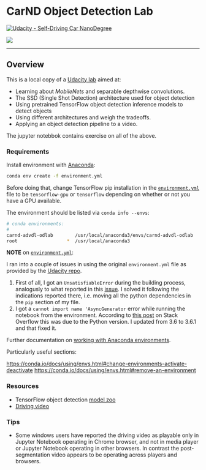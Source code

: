 # CarND Object Detection Lab
[![Udacity - Self-Driving Car NanoDegree](https://s3.amazonaws.com/udacity-sdc/github/shield-carnd.svg)](http://www.udacity.com/drive)

![](assets/clip.gif)

---
## Overview

This is a local copy of a [Udacity lab](https://github.com/udacity/CarND-Object-Detection-Lab) aimed at:

* Learning about *MobileNets* and separable depthwise convolutions.
* The SSD (Single Shot Detection) architecture used for object detection
* Using pretrained TensorFlow object detection inference models to detect objects
* Using different architectures and weigh the tradeoffs.
* Applying an object detection pipeline to a video.

The jupyter notebbok contains exercise on all of the above.

### Requirements

Install environment with [Anaconda](https://www.continuum.io/downloads):

```sh
conda env create -f environment.yml
```

Before doing that, change TensorFlow pip installation in the [`environment.yml`](./environment.yml) file to be `tensorflow-gpu` or `tensorflow` depending on whether or not you have a GPU available.

The environment should be listed via `conda info --envs`:

```sh
# conda environments:
#
carnd-advdl-odlab        /usr/local/anaconda3/envs/carnd-advdl-odlab
root                  *  /usr/local/anaconda3
```

**NOTE** on [`environment.yml`](./environment.yml):

I ran into a couple of issues in using the original `environment.yml` file as provided by the [Udacity repo](https://github.com/udacity/CarND-Object-Detection-Lab).

1) First of all, I got an `UnsatisfiableError` during the building process, analogusly to what reported in this [issue](https://knowledge.udacity.com/questions/55633). I solved it following the indications reported there, i.e. moving all the python dependencies in the `pip` section of my file.
2) I got a `cannot import name 'AsyncGenerator` error while running the notebook from the environment. According to [this post](https://stackoverflow.com/questions/60927504/cannot-get-jupyter-notebook-to-run-cannot-import-name-asyncgenerator) on Stack Overflow this was due to the Python version. I updated from 3.6 to 3.6.1 and that fixed it.


Further documentation on [working with Anaconda environments](https://conda.io/docs/using/envs.html#managing-environments). 

Particularly useful sections:

https://conda.io/docs/using/envs.html#change-environments-activate-deactivate
https://conda.io/docs/using/envs.html#remove-an-environment


### Resources

* TensorFlow object detection [model zoo](https://github.com/tensorflow/models/blob/master/research/object_detection/g3doc/detection_model_zoo.md)
* [Driving video](https://s3-us-west-1.amazonaws.com/udacity-selfdrivingcar/advanced_deep_learning/driving.mp4)

### Tips
- Some windows users have reported the driving video as playable only in Jupyter Notebook operating in Chrome browser, and not in media player or Jupyter Notebook operating in other browsers.  In contrast the post-segmentation video appears to be operating across players and browsers.
